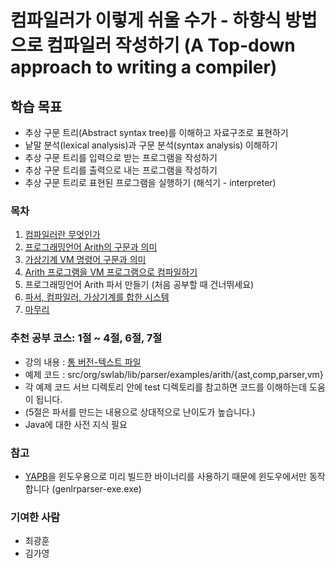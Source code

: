 # 컴파일러가 이렇게 쉬울 수가 - 하향식 방법으로 컴파일러 작성하기 (A Top-down approach to writing a compiler)

## 학습 목표
- 추상 구문 트리(Abstract syntax tree)를 이해하고 자료구조로 표현하기
- 낱말 분석(lexical analysis)과 구문 분석(syntax analysis) 이해하기
- 추상 구문 트리를 입력으로 받는 프로그램을 작성하기 
- 추상 구문 트리를 출력으로 내는 프로그램을 작성하기
- 추상 구문 트리로 표현된 프로그램을 실행하기 (해석기 - interpreter)

### 목차
 1. [컴파일러란 무엇인가](/doc/chap01.md)
 2. [프로그래밍언어 Arith의 구문과 의미](/doc/chap02.md)
 3. [가상기계 VM 명령어 구문과 의미](/doc/chap03.md)
 4. [Arith 프로그램을 VM 프로그램으로 컴파일하기](/doc/chap04.md)
 5. 프로그래밍언어 Arith 파서 만들기 (처음 공부할 때 건너뛰세요)
 6. [파서, 컴파일러, 가상기계를 합한 시스템](/doc/chap06.md)
 7. [마무리](/doc/chap07.md)


### 추천 공부 코스: 1절 ~ 4절, 6절, 7절
 - 강의 내용 : [통 버전-텍스트 파일](doc/tutorial.txt)
 - 예제 코드 : src/org/swlab/lib/parser/examples/arith/{ast,comp,parser,vm}
 - 각 예제 코드 서브 디렉토리 안에 test 디렉토리를 참고하면 코드를 이해하는데 도움이 됩니다.
 - (5절은 파서를 만드는 내용으로 상대적으로 난이도가 높습니다.)
 - Java에 대한 사전 지식 필요

### 참고
 - [YAPB](https://github.com/kwanghoon/yapb)을 윈도우용으로 미리 빌드한 바이너리를 사용하기 때문에 윈도우에서만 동작합니다 (genlrparser-exe.exe)

### 기여한 사람
- 최광훈
- 김가영
 
